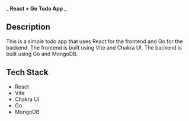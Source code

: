 **_ React + Go Todo App _**

## Description

This is a simple todo app that uses React for the frontend and Go for the backend. The frontend is built using Vite and Chakra UI. The backend is built using Go and MongoDB.

## Tech Stack

- React
- Vite
- Chakra UI
- Go
- MongoDB

